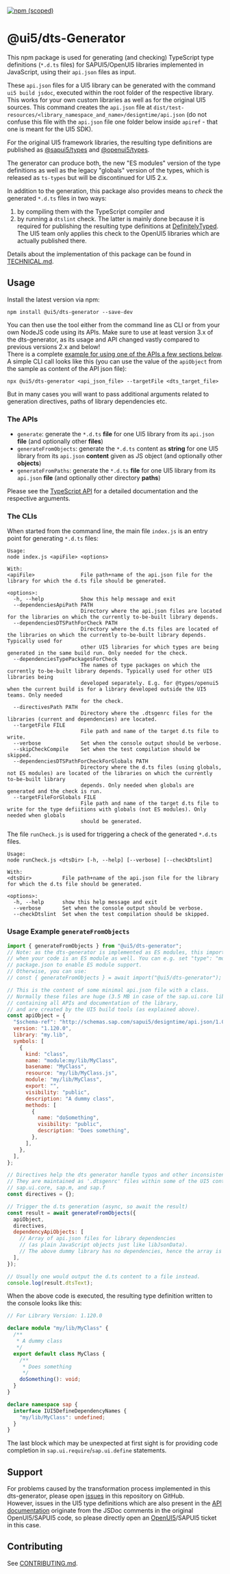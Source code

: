 [![npm (scoped)](https://img.shields.io/npm/v/@ui5/dts-generator.svg)](https://www.npmjs.com/package/@ui5/dts-generator)

# @ui5/dts-Generator

This npm package is used for generating (and checking) TypeScript type definitions (`*.d.ts` files) for SAPUI5/OpenUI5 libraries implemented in JavaScript, using their `api.json` files as input.

These `api.json` files for a UI5 library can be generated with the command `ui5 build jsdoc`, executed within the root folder of the respective library. This works for your own custom libraries as well as for the original UI5 sources.
This command creates the `api.json` file at `dist/test-resources/<library_namespace_and_name>/designtime/api.json` (do not confuse this file with the `api.json` file one folder below inside `apiref` - that one is meant for the UI5 SDK).

For the original UI5 framework libraries, the resulting type definitions are published as [@sapui5/types](https://www.npmjs.com/package/@sapui5/types) and [@openui5/types](https://www.npmjs.com/package/@openui5/types).

The generator can produce both, the new "ES modules" version of the type definitions as well as the legacy "globals" version of the types, which is released as `ts-types` but will be discontinued for UI5 2.x.

In addition to the generation, this package also provides means to _check_ the generated `*.d.ts` files in two ways:

1. by compiling them with the TypeScript compiler and
2. by running a `dtslint` check.
   The latter is mainly done because it is required for publishing the resulting type definitions at [DefinitelyTyped](http://definitelytyped.org/). The UI5 team only applies this check to the OpenUI5 libraries which are actually published there.

Details about the implementation of this package can be found in [TECHNICAL.md](./TECHNICAL.md).

## Usage

Install the latest version via npm:

`npm install @ui5/dts-generator --save-dev`

You can then use the tool either from the command line as CLI or from your own NodeJS code using its APIs. Make sure to use at least version 3.x of the dts-generator, as its usage and API changed vastly compared to previous versions 2.x and below!<br>
There is a complete [example for using one of the APIs a few sections below](#generatefromobjects-example). A simple CLI call looks like this (you can use the value of the `apiObject` from the sample as content of the API json file):

`npx @ui5/dts-generator <api_json_file> --targetFile <dts_target_file>`

But in many cases you will want to pass additional arguments related to generation directives, paths of library dependencies etc.

### The APIs

- `generate`: generate the `*.d.ts` **file** for one UI5 library from its `api.json` **file** (and optionally other **files**)
- `generateFromObjects`: generate the `*.d.ts` content as **string** for one UI5 library from its `api.json` **content** given as JS object (and optionally other **objects**)
- `generateFromPaths`: generate the `*.d.ts` **file** for one UI5 library from its `api.json` **file** (and optionally other directory **paths**)

Please see the [TypeScript API](./types/api.d.ts) for a detailed documentation and the respective arguments.

### The CLIs

When started from the command line, the main file `index.js` is an entry point for generating `*.d.ts` files:

```
Usage:
node index.js <apiFile> <options>

With:
<apiFile>               File path+name of the api.json file for the library for which the d.ts file should be generated.

<options>:
  -h, --help            Show this help message and exit
  --dependenciesApiPath PATH
                        Directory where the api.json files are located for the libraries on which the currently to-be-built library depends.
  --dependenciesDTSPathForCheck PATH
                        Directory where the d.ts files are located of the libraries on which the currently to-be-built library depends. Typically used for
                        other UI5 libraries for which types are being generated in the same build run. Only needed for the check.
  --dependenciesTypePackagesForCheck
                        The names of type packages on which the currently to-be-built library depends. Typically used for other UI5 libraries being
                        developed separately. E.g. for @types/openui5 when the current build is for a library developed outside the UI5 teams. Only needed
                        for the check.
  --directivesPath PATH
                        Directory where the .dtsgenrc files for the libraries (current and dependencies) are located.
  --targetFile FILE
                        File path and name of the target d.ts file to write.
  --verbose             Set when the console output should be verbose.
  --skipCheckCompile    Set when the test compilation should be skipped.
  --dependenciesDTSPathForCheckForGlobals PATH
                        Directory where the d.ts files (using globals, not ES modules) are located of the libraries on which the currently to-be-built library
                        depends. Only needed when globals are generated and the check is run.
  --targetFileForGlobals FILE
                        File path and name of the target d.ts file to write for the type defiitions with globals (not ES modules). Only needed when globals
                        should be generated.
```

The file `runCheck.js` is used for triggering a check of the generated `*.d.ts` files.

```
Usage:
node runCheck.js <dtsDir> [-h, --help] [--verbose] [--checkDtslint]

With:
<dtsDir>          File path+name of the api.json file for the library for which the d.ts file should be generated.

<options>:
  -h, --help      show this help message and exit
  --verbose       Set when the console output should be verbose.
  --checkDtslint  Set when the test compilation should be skipped.
```

### Usage Example `generateFromObjects`<a id='generatefromobjects-example'></a>

```javascript
import { generateFromObjects } from "@ui5/dts-generator";
// Note: as the dts-generator is implemented as ES modules, this import only works
// when your code is an ES module as well. You can e.g. set "type": "module" in your
// package.json to enable ES module support.
// Otherwise, you can use:
// const { generateFromObjects } = await import("@ui5/dts-generator");

// This is the content of some minimal api.json file with a class.
// Normally these files are huge (3.5 MB in case of the sap.ui.core library),
// containing all APIs and documentation of the library,
// and are created by the UI5 build tools (as explained above).
const apiObject = {
  "$schema-ref": "http://schemas.sap.com/sapui5/designtime/api.json/1.0",
  version: "1.120.0",
  library: "my.lib",
  symbols: [
    {
      kind: "class",
      name: "module:my/lib/MyClass",
      basename: "MyClass",
      resource: "my/lib/MyClass.js",
      module: "my/lib/MyClass",
      export: "",
      visibility: "public",
      description: "A dummy class",
      methods: [
        {
          name: "doSomething",
          visibility: "public",
          description: "Does something",
        },
      ],
    },
  ],
};

// Directives help the dts generator handle typos and other inconsistencies in api.json files.
// They are maintained as '.dtsgenrc' files within some of the UI5 control libraries, e.g. in
// sap.ui.core, sap.m, and sap.f
const directives = {};

// Trigger the d.ts generation (async, so await the result)
const result = await generateFromObjects({
  apiObject,
  directives,
  dependencyApiObjects: [
    // Array of api.json files for library dependencies
    // (as plain JavaScript objects just like libJsonData).
    // The above dummy library has no dependencies, hence the array is empty.
  ],
});

// Usually one would output the d.ts content to a file instead.
console.log(result.dtsText);
```

When the above code is executed, the resulting type definition written to the console looks like this:

```ts
// For Library Version: 1.120.0

declare module "my/lib/MyClass" {
  /**
   * A dummy class
   */
  export default class MyClass {
    /**
     * Does something
     */
    doSomething(): void;
  }
}

declare namespace sap {
  interface IUI5DefineDependencyNames {
    "my/lib/MyClass": undefined;
  }
}
```

The last block which may be unexpected at first sight is for providing code completion in `sap.ui.require`/`sap.ui.define` statements.

## Support

For problems caused by the transformation process implemented in this dts-generator, please open [issues](https://github.com/SAP/ui5-typescript/issues) in this repository on GitHub.<br>
However, issues in the UI5 type definitions which are also present in the [API documentation](https://ui5.sap.com/#/api) originate from the JSDoc comments in the original OpenUI5/SAPUI5 code, so please directly open an [OpenUI5](https://github.com/SAP/openui5/issues)/SAPUI5 ticket in this case.

## Contributing

See [CONTRIBUTING.md](./CONTRIBUTING.md).
